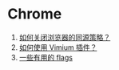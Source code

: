 # Chrome

1. [如何关闭浏览器的同源策略？](./disable-same-origin-policy.md)
1. [如何使用 Vimium 插件？](./vim.md)
1. [一些有用的 flags ](./flags.md)
